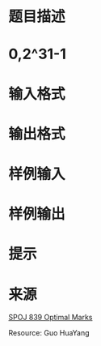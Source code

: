 

# 题目描述



# 0,2^31-1



# 输入格式



# 输出格式



# 样例输入



# 样例输出



# 提示



# 来源


<p>
<a href="http://www.spoj.com/problems/OPTM/" target="_blank">SPOJ 839 Optimal Marks</a> 
</p>
<p>
Resource: Guo HuaYang
</p>
